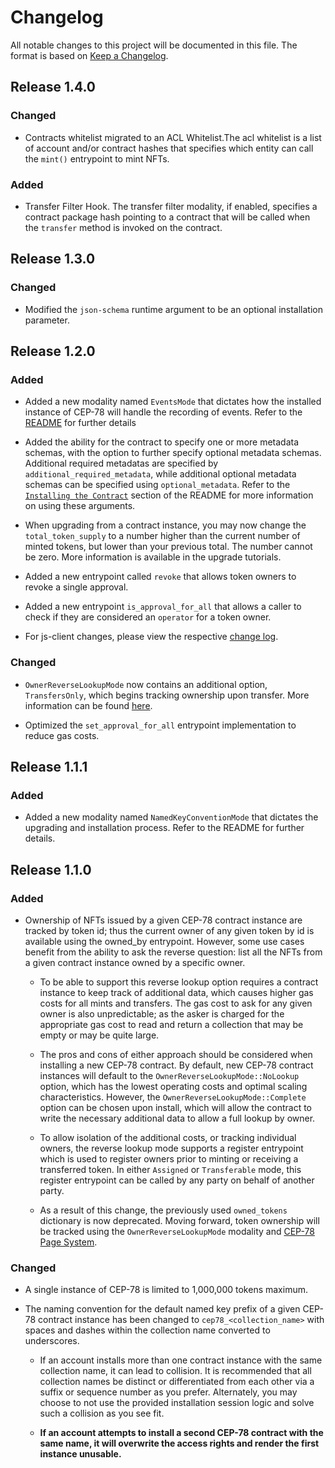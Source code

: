 # Changelog

All notable changes to this project will be documented in this file. The format is based on [Keep a Changelog].

[comment]: <> (Added: new features)
[comment]: <> (Changed: changes in existing functionality)
[comment]: <> (Deprecated: soon-to-be removed features)
[comment]: <> (Removed: now removed features)
[comment]: <> (Fixed: any bug fixes)
[comment]: <> (Security: in case of vulnerabilities)

## Release 1.4.0

### Changed

- Contracts whitelist migrated to an ACL Whitelist.The acl whitelist is a list of account and/or contract hashes that specifies which entity can call the `mint()` entrypoint to mint NFTs.

### Added

- Transfer Filter Hook. The transfer filter modality, if enabled, specifies a contract package hash pointing to a contract that will be called when the `transfer` method is invoked on the contract.

## Release 1.3.0

### Changed

- Modified the `json-schema` runtime argument to be an optional installation parameter.

## Release 1.2.0

### Added

- Added a new modality named `EventsMode` that dictates how the installed instance of CEP-78 will handle the recording of events. Refer to the [README](./README.md#eventsmode) for further details

- Added the ability for the contract to specify one or more metadata schemas, with the option to further specify optional metadata schemas. Additional required metadatas are specified by `additional_required_metadata`, while additional optional metadata schemas can be specified using `optional_metadata`. Refer to the [`Installing the Contract`](./README.md#installing-the-contract) section of the README for more information on using these arguments.

- When upgrading from a contract instance, you may now change the `total_token_supply` to a number higher than the current number of minted tokens, but lower than your previous total. The number cannot be zero. More information is available in the upgrade tutorials.

- Added a new entrypoint called `revoke` that allows token owners to revoke a single approval.

- Added a new entrypoint `is_approval_for_all` that allows a caller to check if they are considered an `operator` for a token owner.

- For js-client changes, please view the respective [change log](./client-js/CHANGELOG.md).

### Changed

- `OwnerReverseLookupMode` now contains an additional option, `TransfersOnly`, which begins tracking ownership upon transfer. More information can be found [here](./README.md#ownerreverselookupmode).

- Optimized the `set_approval_for_all` entrypoint implementation to reduce gas costs.

## Release 1.1.1

### Added

- Added a new modality named `NamedKeyConventionMode` that dictates the upgrading and installation process. Refer to the README for further details.

## Release 1.1.0

### Added

- Ownership of NFTs issued by a given CEP-78 contract instance are tracked by token id; thus the current owner of any given token by id is available using the owned_by entrypoint. However, some use cases benefit from the ability to ask the reverse question: list all the NFTs from a given contract instance owned by a specific owner.

  - To be able to support this reverse lookup option requires a contract instance to keep track of additional data, which causes higher gas costs for all mints and transfers. The gas cost to ask for any given owner is also unpredictable; as the asker is charged for the appropriate gas cost to read and return a collection that may be empty or may be quite large.

  - The pros and cons of either approach should be considered when installing a new CEP-78 contract. By default, new CEP-78 contract instances will default to the `OwnerReverseLookupMode::NoLookup` option, which has the lowest operating costs and optimal scaling characteristics. However, the `OwnerReverseLookupMode::Complete` option can be chosen upon install, which will allow the contract to write the necessary additional data to allow a full lookup by owner.

  - To allow isolation of the additional costs, or tracking individual owners, the reverse lookup mode supports a register entrypoint which is used to register owners prior to minting or receiving a transferred token. In either `Assigned` or `Transferable` mode, this register entrypoint can be called by any party on behalf of another party.

  - As a result of this change, the previously used `owned_tokens` dictionary is now deprecated. Moving forward, token ownership will be tracked using the `OwnerReverseLookupMode` modality and [CEP-78 Page System](./README.md#the-cep-78-page-system).

### Changed

- A single instance of CEP-78 is limited to 1,000,000 tokens maximum.
- The naming convention for the default named key prefix of a given CEP-78 contract instance has been changed to `cep78_<collection_name>` with spaces and dashes within the collection name converted to underscores.

  - If an account installs more than one contract instance with the same collection name, it can lead to collision. It is recommended that all collection names be distinct or differentiated from each other via a suffix or sequence number as you prefer. Alternately, you may choose to not use the provided installation session logic and solve such a collision as you see fit.

  - **If an account attempts to install a second CEP-78 contract with the same name, it will overwrite the access rights and render the first instance unusable.**

[Keep a Changelog]: https://keepachangelog.com/en/1.0.0
